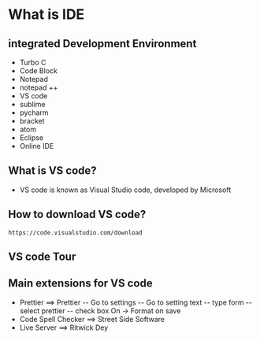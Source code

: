 # What is IDE

## integrated Development Environment

- Turbo C
- Code Block
- Notepad
- notepad ++
- VS code
- sublime
- pycharm
- bracket
- atom
- Eclipse
- Online IDE

## What is VS code?

- VS code is known as Visual Studio code, developed by Microsoft

## How to download VS code?

`https://code.visualstudio.com/download`

## VS code Tour

## Main extensions for VS code

- Prettier ==> Prettier
  -- Go to settings
  -- Go to setting text
  -- type form
  -- select prettier
  -- check box On -> Format on save
- Code Spell Checker ==> Street Side Software
- Live Server ==> Ritwick Dey
